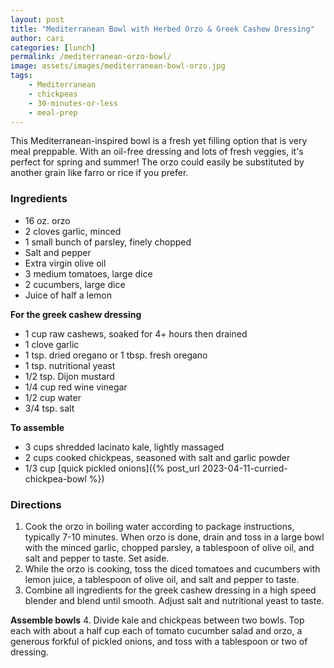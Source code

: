 ```yaml
---
layout: post
title: "Mediterranean Bowl with Herbed Orzo & Greek Cashew Dressing"
author: cari
categories: [lunch]
permalink: /mediterranean-orzo-bowl/
image: assets/images/mediterranean-bowl-orzo.jpg
tags:
    - Mediterranean
    - chickpeas
    - 30-minutes-or-less
    - meal-prep
---
```


This Mediterranean-inspired bowl is a fresh yet filling option that is very meal preppable. With an oil-free dressing and lots of fresh veggies, it's perfect for spring and summer! The orzo could easily be substituted by another grain like farro or rice if you prefer.

<h3> Ingredients </h3>

- 16 oz. orzo
- 2 cloves garlic, minced
- 1 small bunch of parsley, finely chopped
- Salt and pepper
- Extra virgin olive oil
- 3 medium tomatoes, large dice
- 2 cucumbers, large dice
- Juice of half a lemon

**For the greek cashew dressing**
- 1 cup raw cashews, soaked for 4+ hours then drained
- 1 clove garlic
- 1 tsp. dried oregano or 1 tbsp. fresh oregano
- 1 tsp. nutritional yeast
- 1/2 tsp. Dijon mustard
- 1/4 cup red wine vinegar
- 1/2 cup water
- 3/4 tsp. salt

**To assemble**
- 3 cups shredded lacinato kale, lightly massaged
- 2 cups cooked chickpeas, seasoned with salt and garlic powder
- 1/3 cup [quick pickled onions]({% post_url 2023-04-11-curried-chickpea-bowl %})

<h3> Directions </h3>

1. Cook the orzo in boiling water according to package instructions, typically 7-10 minutes. When orzo is done, drain and toss in a large bowl with the minced garlic, chopped parsley, a tablespoon of olive oil, and salt and pepper to taste. Set aside.
2. While the orzo is cooking, toss the diced tomatoes and cucumbers with lemon juice, a tablespoon of olive oil, and salt and pepper to taste.
3. Combine all ingredients for the greek cashew dressing in a high speed blender and blend until smooth. Adjust salt and nutritional yeast to taste.

**Assemble bowls**
4. Divide kale and chickpeas between two bowls. Top each with about a half cup each of tomato cucumber salad and orzo, a generous forkful of pickled onions, and toss with a tablespoon or two of dressing.